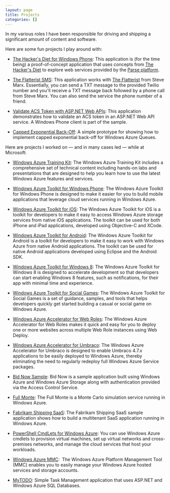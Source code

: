 ```yaml
--- 
layout: page
title: Projects
categories: []
---
```

In my various roles I have been responsible for driving and shipping a significant amount of content and software.

Here are some fun projects I play around with:

*   [The Hacker's Diet for Windows Phone](https://github.com/wadewegner/TheHackersDiet-WindowsPhone): This application is (for the time being) a proof-of-concept application that uses concepts from [The Hacker's Diet](http://www.fourmilab.ch/hackdiet/) to explore web services provided by the [Parse platform](https://parse.com/).

*   [The Flatterist SMS](https://github.com/wadewegner/FlatteristSMS): This application works with [The Flatterist](http://www.flatterist.com/) from Steve Marx. Essentially, you can send a TXT message to the provided Twilio number and you'll receive a TXT message back followed by a phone call from Steve Marx. You can also send the service the phone number of a friend.

*   [Validate ACS Token with ASP.NET Web APIs](https://github.com/wadewegner/ValidateACSTokenWebAPI): This application demonstrates how to validate an ACS token in an ASP.NET Web API service. A Windows Phone client is part of the sample.

*   [Capped Exponential Back-Off](https://github.com/wadewegner/CappedExponentialBackOff): A simple prototype for showing how to implement capped exponential back-off for Windows Azure Queues.

Here are projects I worked on — and in many cases led — while at Microsoft:

*   [Windows Azure Training Kit](http://www.microsoft.com/en-us/download/details.aspx?id=8396): The Windows Azure Training Kit includes a comprehensive set of technical content including hands-on labs and presentations that are designed to help you learn how to use the latest Windows Azure features and services.

*   [Windows Azure Toolkit for Windows Phone](http://watwp.codeplex.com/): The Windows Azure Toolkit for Windows Phone is designed to make it easier for you to build mobile applications that leverage cloud services running in Windows Azure.

*   [Windows Azure Toolkit for iOS](https://github.com/WindowsAzure-Toolkits/wa-toolkit-ios): The Windows Azure Toolkit for iOS is a toolkit for developers to make it easy to access Windows Azure storage services from native iOS applications. The toolkit can be used for both iPhone and iPad applications, developed using Objective-C and XCode.

*   [Windows Azure Toolkit for Android](https://github.com/WindowsAzure-Toolkits/wa-toolkit-android): The Windows Azure Toolkit for Android is a toolkit for developers to make it easy to work with Windows Azure from native Android applications. The toolkit can be used for native Android applications developed using Eclipse and the Android SDK.

*   [Windows Azure Toolkit for Windows 8](http://watwindows8.codeplex.com/): The Windows Azure Toolkit for Windows 8 is designed to accelerate development so that developers can start enabling Windows 8 features, such as notifications, for their app with minimal time and experience.

*   [Windows Azure Toolkit for Social Games](https://github.com/WindowsAzure-Toolkits/wa-toolkit-games): The Windows Azure Toolkit for Social Games is a set of guidance, samples, and tools that helps developers quickly get started building a casual or social game on Windows Azure.

*   [Windows Azure Accelerator for Web Roles](https://github.com/microsoft-dpe/wa-accelerator-webroles): The Windows Azure Accelerator for Web Roles makes it quick and easy for you to deploy one or more websites across multiple Web Role instances using Web Deploy.

*   [Windows Azure Accelerator for Umbraco](https://github.com/microsoft-dpe/wa-accelerator-umbraco): The Windows Azure Accelerator for Umbraco is designed to enable Umbraco 4.7.x applications to be easily deployed to Windows Azure, thereby eliminating the need to regularly redeploy full Windows Azure Service packages.

*   [Bid Now Sample](http://bidnow.codeplex.com/): Bid Now is a sample application built using Windows Azure and Windows Azure Storage along with authentication provided via the Access Control Service.

*   [Full Monte](http://archive.msdn.microsoft.com/fullmonte): The Full Monte is a Monte Carlo simulation service running in Windows Azure.

*   [Fabrikam Shipping SaaS](http://www.fabrikamshipping.com/): The Fabrikam Shipping SaaS sample application shows how to build a multitenant SaaS application running in Windows Azure.

*   [PowerShell CmdLets for Windows Azure](http://wappowershell.codeplex.com/): You can use Windows Azure cmdlets to provision virtual machines, set up virtual networks and cross-premises networks, and manage the cloud services that host your workloads.

*   [Windows Azure MMC](http://wapmmc.codeplex.com/):  The Windows Azure Platform Management Tool (MMC) enables you to easily manage your Windows Azure hosted services and storage accounts.

*   [MyTODO](http://mytodo.codeplex.com/): Simple Task Management application that uses ASP.NET and Windows Azure SQL Databases.